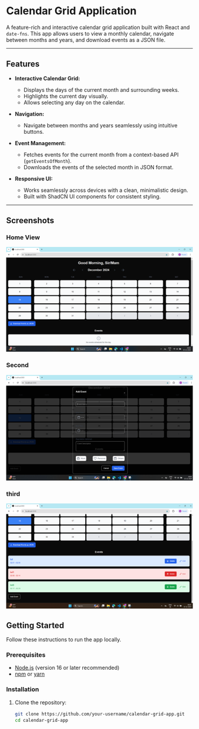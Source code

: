 # Calendar Grid Application

A feature-rich and interactive calendar grid application built with React and `date-fns`. This app allows users to view a monthly calendar, navigate between months and years, and download events as a JSON file.

---

## Features

- **Interactive Calendar Grid:**
  - Displays the days of the current month and surrounding weeks.
  - Highlights the current day visually.
  - Allows selecting any day on the calendar.
  
- **Navigation:**
  - Navigate between months and years seamlessly using intuitive buttons.

- **Event Management:**
  - Fetches events for the current month from a context-based API (`getEventsOfMonth`).
  - Downloads the events of the selected month in JSON format.

- **Responsive UI:**
  - Works seamlessly across devices with a clean, minimalistic design.
  - Built with ShadCN UI components for consistent styling.

---
## Screenshots

### Home View
![Home View](./calendar_pp_img.png)

### Second
![Navigation](./calendar_pp_img2.png)

### third
![Navigation](./calendar_pp_img3.png)

## Getting Started

Follow these instructions to run the app locally.

### Prerequisites

- [Node.js](https://nodejs.org) (version 16 or later recommended)
- [npm](https://www.npmjs.com/) or [yarn](https://yarnpkg.com/)

### Installation

1. Clone the repository:
   ```bash
   git clone https://github.com/your-username/calendar-grid-app.git
   cd calendar-grid-app
